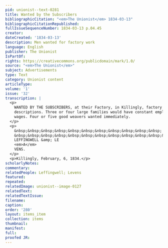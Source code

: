 ```yaml
---
pid: unionist--text-0281
title: Wanted by the Subscribers
bibliographicCitation: "<em>The Unionist</em> 1834-03-13"
bibliographicCitationRepublished: 
fullIssueSequenceNumber: 1834-03-13 p.04.45
creator: 
dateCreated: '1834-03-13'
description: Men wanted for factory work
language: English
publisher: The Unionist
IsPartOf: 
rights: https://creativecommons.org/publicdomain/mark/1.0/
source: "<em>The Unionist</em>"
subject: Advertisements
type: Text
category: Unionist content
articleType: 
volume: '1'
issue: '32'
transcription: |
  <p>
    WANTED BY THE SUBSCRIBERS, at their Factory, in Killingly, factory help of all
    descriptions. Three or four large families would have constant employ and good
    wages. Four or five good weavers wanted immediately.
  </p>
  <p>
    &nbsp;&nbsp;&nbsp;&nbsp;&nbsp;&nbsp;&nbsp;&nbsp;&nbsp;&nbsp;&nbsp;
    &nbsp;&nbsp;&nbsp;&nbsp;&nbsp;&nbsp;&nbsp;&nbsp;&nbsp;&nbsp;&nbsp;&nbsp;&nbsp;&nbsp;&nbsp;&nbsp;&nbsp;&nbsp;&nbsp;&nbsp;&nbsp;&nbsp;&nbsp;&nbsp;&nbsp;&nbsp;&nbsp;&nbsp;&nbsp;&nbsp;&nbsp;&nbsp;&nbsp;&nbsp;&nbsp;
    LEFFINGWELL &amp; LE
    <em>A</em>
    VENS.
  </p>
  <p>Killingly, February, 6, 1834.</p>
scholarlyNotes: 
commentary: 
relatedPeople: Leffingwell; Levens
featured: 
repeated: 
relatedImage: unionist--image-0127
relatedText: 
relatedTextIssue: 
filename: 
caption: 
order: '280'
layout: items_item
collection: items
thumbnail: 
manifest: 
full: 
proofed JR: 
---
```

